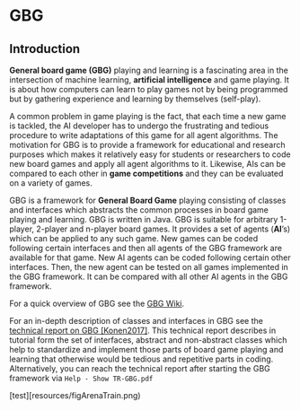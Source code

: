 # GBG 

## Introduction
**General board game (GBG)** playing and learning is a fascinating area in the
intersection of machine learning, **artificial intelligence** and game playing. It is
about how computers can learn to play games not by being programmed but by
gathering experience and learning by themselves (self-play).

A common problem in game playing is the fact, that each time a new game is tackled,
the AI developer has to undergo the frustrating and tedious procedure to
write adaptations of this game for all agent algorithms. The motivation for GBG is to provide a framework for educational and research purposes which makes it relatively easy for students or researchers to code new board games and apply all agent algorithms to it. Likewise, AIs can be compared to each other in **game competitions** and they can be evaluated on a variety of games. 

GBG is a framework for **General Board Game** playing consisting of classes and interfaces which abstracts the common processes in board game playing and learning. GBG is written in Java. GBG is suitable for arbitrary 
1-player, 2-player and n-player board games. It provides a set of agents (**AI**’s) which can be applied to any such game. 
New games can be coded following certain interfaces and then all agents of the GBG framework are available for that game. 
New AI agents can be coded following certain other interfaces. Then, the new agent can be tested on all 
games implemented in the GBG framework. It can be compared with all other AI agents in the GBG framework. 

For a quick overview of GBG see the [GBG Wiki](https://github.com/WolfgangKonen/GBG/wiki).

For an in-depth description of classes and interfaces in GBG see the [technical report on GBG [Konen2017]](resources/TR-GBG.pdf). This technical report describes in tutorial form 
the set of interfaces, abstract and non-abstract classes which help to standardize and implement
those parts of board game playing and learning that otherwise would be tedious and repetitive parts in coding. 
Alternatively, you can reach the technical report after starting the GBG framework via  `Help - Show TR-GBG.pdf`

[test][resources/figArenaTrain.png)
